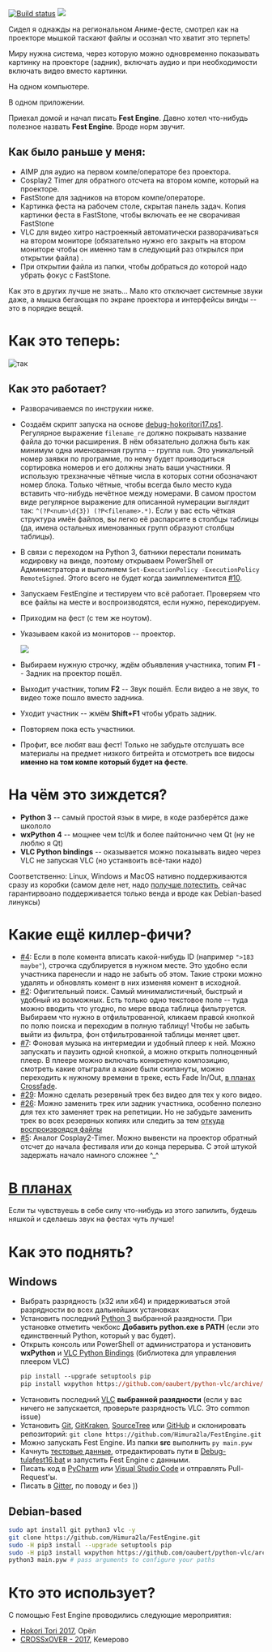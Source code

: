 [![Build status](https://ci.appveyor.com/api/projects/status/c7ekg1bix79434tm?retina=true)](https://ci.appveyor.com/project/Himura2la/festengine)
[![](res/gitter.svg)](https://gitter.im/FestEngine/Lobby?utm_source=share-link&utm_medium=link&utm_campaign=share-link)

Сидел я однажды на региональном Аниме-фесте, смотрел как на проекторе мышкой таскают файлы и осознал что хватит это терпеть!

Миру нужна система, через которую можно одновременно показывать картинку на проекторе (задник), включать аудио и при необходимости включать видео вместо картинки.

На одном компьютере.

В одном приложении.

Приехал домой и начал писать **Fest Engine**. Давно хотел что-нибудь полезное назвать **Fest Engine**. Вроде норм звучит.

## Как было раньше у меня:

- AIMP для аудио на первом компе/операторе без проектора.
- Cosplay2 Timer для обратного отсчета на втором компе, который на проекторе.
- FastStone для задников на втором компе/операторе.
- Картинка феста на рабочем столе, скрытая панель задач. Копия картинки феста в FastStone, чтобы включать ее не сворачивая FastStone
- VLC для видео хитро настроенный автоматически разворачиваться на втором мониторе (обязательно нужно его закрыть на втором мониторе чтобы он именно там в следующий раз открылся при открытии файла) .
- При открытии файла из папки, чтобы добраться до которой надо убрать фокус с FastStone.

Как это в других лучше не знать... Мало кто отключает системные звуки даже, а мышка бегающая по экране проектора и интерфейсы винды -- это в порядке вещей.

# Как это теперь:

![так](res/scr.png)


## Как это работает?

- Разворачиваемся по инструкии ниже.
- Создаём скрипт запуска на основе [debug-hokoritori17.ps1](debug-hokoritori17.ps1). Регулярное выражение `filename_re` должно покрывать название файла до точки расширения.
   В нём обязательно должна быть как минимум одна именованная группа -- группа `num`. Это уникальный номер заявки по программе, по нему будет проиводиться сортировка номеров и его должны знать ваши участники.
   Я использую трехзначные чётные числа в которых сотни обозначают номер блока. Только чётные, чтобы всегда было место куда вставить что-нибудь нечётное между номерами.
   В самом простом виде регулярное выражение для описанной нумерации выглядит так: `^(?P<num>\d{3}) (?P<filename>.*)`. Если у вас есть чёткая структура имён файлов, вы легко её распарсите в столбцы таблицы (да, имена остальных именованных групп образуют столбцы таблицы).
- В связи с переходом на Python 3, батники перестали понимать кодировку на винде, поэтому открываем PowerShell от Администратора и выполняем `Set-ExecutionPolicy -ExecutionPolicy RemoteSigned`. Этого всего не будет когда заимплементится [#10](https://github.com/Himura2la/FestEngine/issues/10).
- Запускаем FestEngine и тестируем что всё работает. Проверяем что все файлы на месте и воспроизводятся, если нужно, перекодируем.
- Приходим на фест (с тем же ноутом).
- Указываем какой из мониторов -- проектор.

    ![](res/settings.png)

- Выбираем нужную строчку, ждём объявления участника, топим **F1** -- Задник на проектор пошёл.
- Выходит участник, топим **F2** -- Звук пошёл. Если видео а не звук, то видео тоже пошло вместо задника.
- Уходит участник -- жмём **Shift+F1** чтобы убрать задник.
- Повторяем пока есть участники.
- Профит, все любят ваш фест! Только не забудьте отслушать все материалы на предмет низкого битрейта и отсмотреть все видосы **именно на том компе который будет на фесте**. 

# На чём это зиждется?

- **Python 3** -- самый простой язык в мире, в коде разберётся даже школоло
- **wxPython 4** -- мощнее чем tcl/tk и более пайтонично чем Qt (ну не люблю я Qt)
- **VLC Python bindings** -- оказывается можно показывать видео через VLC не запуская VLC (но устанвоить всё-таки надо)

Соответственно: Linux, Windows и MacOS нативно поддерживаются сразу из коробки (самом деле нет, надо [получше потестить](https://github.com/Himura2la/FestEngine/issues/16), сейчас гарантирвоано поддерживается только венда и вроде как Debian-based линуксы)

# Какие ещё киллер-фичи?

- [#4](https://github.com/Himura2la/FestEngine/issues/4): Если в поле комента вписать какой-нибудь ID (например `">183 maybe"`), строчка сдублируется в нужном месте. Это удобно если участника паренесли и надо не забыть об этом. Такие строки можно удалять и обновлять комент в них изменяя комент в исходной.
- [#2](https://github.com/Himura2la/FestEngine/issues/2): Офигительный поиск. Самый минималистичный, быстрый и удобный из возможных. Есть только одно текстовое поле -- туда можно вводить что угодно, по мере ввода таблица фильтруется. Выбираем что нужно в отфильтрованной, кликаем правой кнопкой по полю поиска и переходим в полную таблицу! Чтобы не забыть выйти из фильтра, фон отфильтрованной таблицы меняет цвет.  
- [#7](https://github.com/Himura2la/FestEngine/issues/7): Фоновая музыка на интермедии и удобный плеер к ней. Можно запускать и паузить одной кнопкой, а можно открыть полноценный плеер. В плеере можно включать конкретную композицию, смотреть какие отыграли а какие были скипануты, можно переходить к нужному времени в треке, есть Fade In/Out, [в планах Crossfade](https://github.com/Himura2la/FestEngine/issues/28).
- [#29](https://github.com/Himura2la/FestEngine/issues/29): Можно сделать резервный трек без видео для тех у кого видео.
- [#26](https://github.com/Himura2la/FestEngine/issues/26): Можно заменить трек или задник участника, особенно полезно для тех кто заменяет трек на репетиции. Но не забудьте заменить трек во всех резервных копиях или следить за тем [откуда воспроизвоядся файлы](https://github.com/Himura2la/FestEngine/issues/34)
- [#5](https://github.com/Himura2la/FestEngine/issues/5): Аналог Cosplay2-Timer. Можно вывенсти на проектор обратный отсчет до начала фестиваля или до конца перерыва. С этой штукой задержать начало намного сложнее ^_^

# [В планах](https://github.com/Himura2la/FestEngine/issues)

Если ты чувствуешь в себе силу что-нибудь из этого запилить, будешь няшкой и сделаешь звук на фестах чуть лучше!


# Как это поднять?

## Windows

- Выбрать разрядность (x32 или x64) и придерживаться этой разрядности во всех дальнейших установках
- Установить последний [Python 3](https://www.python.org/downloads/windows/) выбранной разядности. При установке отметить чекбокс **Добавить python.exe в PATH** (если это единственный Python, который у вас будет).
- Открыть консоль или PowerShell от администратора и установить **wxPython** и [VLC Python Bindings](https://wiki.videolan.org/python_bindings) (библиотека для управления плеером VLC)
   ```ps
   pip install --upgrade setuptools pip
   pip install wxpython https://github.com/oaubert/python-vlc/archive/master.zip
   ```
- Установить последний [VLC](https://www.videolan.org/vlc/index.ru.html) **выбранной разядности** (если у вас ничего не запускается, проверьте разрядность VLC. Это common issue)
- Установить [Git](https://git-scm.com/), [GitKraken](https://www.gitkraken.com/), [SourceTree](https://www.sourcetreeapp.com/) или [GitHub](https://desktop.github.com/) и cклонировать репозиторий: `git clone https://github.com/Himura2la/FestEngine.git`
- Можно запускать Fest Engine. Из папки **src** выполнить `py main.pyw`
- Качнуть [тестовые данные](https://drive.google.com/file/d/0B4v9WFUhaeVvRmdXcXNaRHB0THc/view), отредактировать пути в [Debug-tulafest16.bat](https://github.com/Himura2la/FestEngine/blob/master/Debug-tulafest16.bat) и запустить Fest Engine с данными.
- Писать код в [PyCharm](https://www.jetbrains.com/pycharm/) или [Visual Studio Code](https://code.visualstudio.com/) и отправлять Pull-Request'ы.
- Писать в [Gitter](https://gitter.im/FestEngine/Lobby?utm_source=share-link&utm_medium=link&utm_campaign=share-link), по поводу и без ))

## Debian-based

```sh
sudo apt install git python3 vlc -y
git clone https://github.com/Himura2la/FestEngine.git
sudo -H pip3 install --upgrade setuptools pip
sudo -H pip3 install wxpython https://github.com/oaubert/python-vlc/archive/master.zip
python3 main.pyw # pass arguments to configure your paths
```

# Кто это использует?

С помощью Fest Engine проводились следующие мероприятия:

* [Hokori Tori 2017](https://vk.com/hokori_tori), Орёл
* [СROSSxOVER - 2017](https://vk.com/crossover_42), Кемерово
